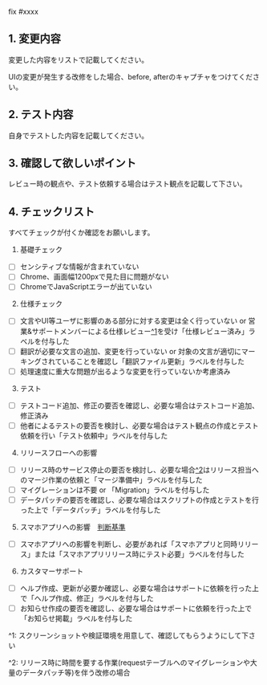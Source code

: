 fix #xxxx

## 1\. 変更内容

変更した内容をリストで記載してください。  

UIの変更が発生する改修をした場合、before, afterのキャプチャをつけてください。


## 2\. テスト内容

自身でテストした内容を記載してください。


## 3\. 確認して欲しいポイント

レビュー時の観点や、テスト依頼する場合はテスト観点を記載して下さい。


## 4\. チェックリスト

すべてチェックが付くか確認をお願いします。

1. 基礎チェック
  - [ ] センシティブな情報が含まれていない
  - [ ] Chrome、画面幅1200pxで見た目に問題がない
  - [ ] ChromeでJavaScriptエラーが出ていない

2. 仕様チェック
  - [ ] 文言やUI等ユーザに影響のある部分に対する変更は全く行っていない or 営業&サポートメンバーによる仕様レビュー[^1](#annotation1)を受け「仕様レビュー済み」ラベルを付与した
  - [ ] 翻訳が必要な文言の追加、変更を行っていない or 対象の文言が適切にマーキングされていることを確認し「翻訳ファイル更新」ラベルを付与した
  - [ ] 処理速度に重大な問題が出るような変更を行っていないか考慮済み

3. テスト
  - [ ] テストコード追加、修正の要否を確認し、必要な場合はテストコード追加、修正済み
  - [ ] 他者によるテストの要否を検討し、必要な場合はテスト観点の作成とテスト依頼を行い「テスト依頼中」ラベルを付与した

4. リリースフローへの影響
  - [ ] リリース時のサービス停止の要否を検討し、必要な場合[^2](#annotation2)はリリース担当へのマージ作業の依頼と「マージ準備中」ラベルを付与した
  - [ ] マイグレーションは不要 or 「Migration」ラベルを付与した
  - [ ] データパッチの要否を確認し、必要な場合はスクリプトの作成とテストを行った上で「データパッチ」ラベルを付与した

5. スマホアプリへの影響　[判断基準]()
  - [ ] スマホアプリへの影響を判断し、必要があれば「スマホアプリと同時リリース」または「スマホアプリリリース時にテスト必要」ラベルを付与した

6. カスタマーサポート
  - [ ] ヘルプ作成、更新が必要か確認し、必要な場合はサポートに依頼を行った上で「ヘルプ作成、修正」ラベルを付与した
  - [ ] お知らせ作成の要否を確認し、必要な場合はサポートに依頼を行った上で「お知らせ掲載」ラベルを付与した

<p id="annotation1">^1: スクリーンショットや検証環境を用意して、確認してもらうようにして下さい</p>
<p id="annotation2">^2: リリース時に時間を要する作業(requestテーブルへのマイグレーションや大量のデータパッチ等)を伴う改修の場合</p>
